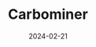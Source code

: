 ---  
layout: startup_page  
title: "Carbominer"  
id: "carbominer.com"  
permalink: "/carbominercarbominer.com02212024/"  
website: "https://carbominer.com/"  
funding_round: "Grant"  
funding_amount: "€1.5M"  
investors: "EIC Accelerator Fund"  
about: "Carbominer is a climate technology startup that captures carbon dioxide from the atmosphere using Direct Air Capture (DAC) technology. It focuses on providing this captured CO2 as a valuable feedstock to indoor agriculture, enhancing crop yields sustainably. The company aims to scale its DAC technology for commercialization and establish a production line within four years."  
markets: "Climate Tech, Agriculture"  
hq: "Kyiv, Kyiv Oblast, Ukraine"  
founded_year: "2020"  
linkedin: "https://www.linkedin.com/company/carbominer"  
twitter: "https://twitter.com/carbominer"  
instagram: ""  
facebook: "https://www.facebook.com/carbominer"  
crunchbase: "https://www.crunchbase.com/organization/carbominer?utm_source=linkedin&utm_medium=referral&utm_campaign=linkedin_companies&utm_content=profile_cta_anon&trk=funding_crunchbase"  
pitchbook: "https://pitchbook.com/profiles/company/453491-11"  

date_display: "21-Feb-2024"  
date: "2024-02-21"

# SEO Optimization  
meta_title: "Carbominer - Grant Funding (€1.5M)"  
meta_description: "Carbominer, Carbominer is a climate technology startup that captures carbon dioxide from the atmosphere using Direct Air Capture (DAC) technology. It focuses on p..."  
meta_keywords: "Carbominer, Climate Tech, Agriculture, Grant funding"  
canonical_url: "https://startup.projectstartups.com/carbominercarbominer.com02212024/"  
---